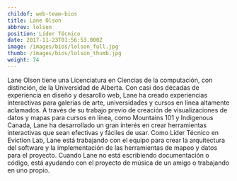 ```yaml
---
childof: web-team-bios
title: Lane Olson
abbrev: lolson
position: Líder Técnico 
date: 2017-11-23T01:56:53.000Z
image: /images/bios/lolson_full.jpg
thumb: /images/bios/lolson_thumb.jpg
weight: 74
---
```

Lane Olson tiene una Licenciatura en Ciencias de la computación, con distinción, de la Universidad de Alberta. Con casi dos décadas de experiencia en diseño y desarollo web, Lane ha creado experiencias interactivas para galerías de arte, universidades y cursos en línea altamente aclamados. A través de su trabajo previo de creación de visualizaciones de datos y mapas para cursos en línea, como Mountains 101 y Indigenous Canada, Lane ha desarrollado un gran interés en crear herramientas interactivas que sean efectivas y fáciles de usar. Como Líder Técnico en Eviction Lab, Lane está trabajando con el equipo para crear la arquitectura del software y la implementación de las herramientas de mapeo y datos para el proyecto. Cuando Lane no está escribiendo documentación o código, está ayudando con el proyecto de música de un amigo o trabajando en uno propio.